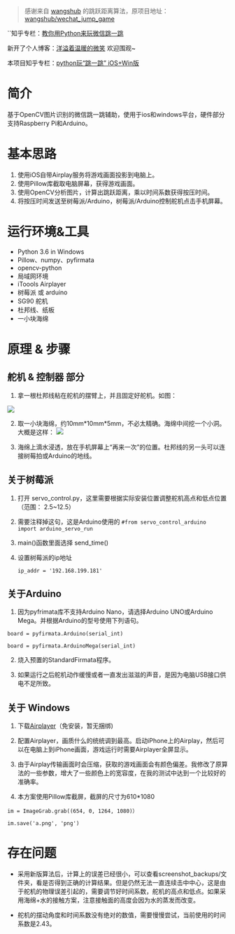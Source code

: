
> 感谢来自 [wangshub](https://github.com/wangshub "wangshub") 的跳跃距离算法，原项目地址：[wangshub/wechat_jump_game](https://github.com/wangshub/wechat_jump_game)
> 
``知乎专栏：[教你用Python来玩微信跳一跳](https://zhuanlan.zhihu.com/p/32452473)

新开了个人博客：[洋溢着温暖的微笑](https://www.yangyilts.com/) 欢迎围观~

本项目知乎专栏：[python玩“跳一跳” iOS+Win版](https://zhuanlan.zhihu.com/p/32526110)

# 简介 #

基于OpenCV图片识别的微信跳一跳辅助，使用于ios和windows平台，硬件部分支持Raspberry Pi和Arduino。

# 基本思路 #

1. 使用iOS自带Airplay服务将游戏画面投影到电脑上。
2. 使用Pillow库截取电脑屏幕，获得游戏画面。
3. 使用OpenCV分析图片，计算出跳跃距离，乘以时间系数获得按压时间。
4. 将按压时间发送至树莓派/Arduino，树莓派/Arduino控制舵机点击手机屏幕。


# 运行环境&工具 #


- Python 3.6 in Windows
- Pillow、numpy、pyfirmata
- opencv-python
- 局域网环境
- iToools Airplayer
- 树莓派 或 arduino
- SG90 舵机
- 杜邦线、纸板
- 一小块海绵


# 原理 & 步骤 #

## 舵机 & 控制器 部分 ##

1. 拿一根杜邦线粘在舵机的摆臂上，并且固定好舵机。如图：

![](https://github.com/yangyiLTS/wechat_jump_game_iOS/raw/master/data/servo.jpg)

2. 取一小块海绵，约10mm\*10mm\*5mm，不必太精确。海绵中间挖一个小洞。大概是这样：
![](https://github.com/yangyiLTS/wechat_jump_game_iOS/raw/master/data/sponge.png)

3. 海绵上滴水浸透，放在手机屏幕上“再来一次”的位置。杜邦线的另一头可以连接树莓拍或Arduino的地线。

## 关于树莓派 ##

1. 打开 servo_control.py，这里需要根据实际安装位置调整舵机高点和低点位置（范围： 2.5~12.5）

2. 需要注释掉这句，这是Arduino使用的
	`#from servo_control_arduino import arduino_servo_run`
 
3. main()函数里面选择 send_time()

4. 设置树莓派的ip地址

	`ip_addr = '192.168.199.181'`

## 关于Arduino ##

 1. 因为pyfrimata库不支持Arduino Nano，请选择Arduino UNO或Arduino Mega。并根据Arduino的型号使用下列语句。
```
board = pyfirmata.Arduino(serial_int)

board = pyfirmata.ArduinoMega(serial_int)
```

 2. 烧入预置的StandardFirmata程序。

 3. 如果运行之后舵机动作缓慢或者一直发出滋滋的声音，是因为电脑USB接口供电不足所致。

## 关于 Windows ##
 1. 下载[Airplayer](https://pro.itools.cn/airplayer "Airplayer")（免安装，暂无捆绑)

 2. 配置Airplayer，画质什么的统统调到最高。启动iPhone上的Airplay，然后可以在电脑上到iPhone画面，游戏运行时需要Airplayer全屏显示。

 3. 由于Airplay传输画面时会压缩，获取的游戏画面会有颜色偏差。我修改了原算法的一些参数，增大了一些颜色上的宽容度，在我的测试中达到一个比较好的准确率。

 4. 本方案使用Pillow库截屏，截屏的尺寸为610*1080
```
im = ImageGrab.grab((654, 0, 1264, 1080)） 

im.save('a.png', 'png')
```
 
# 存在问题 #

- 采用新版算法后，计算上的误差已经很小，可以查看screenshot_backups/文件夹，看是否得到正确的计算结果。但是仍然无法一直连续击中中心，这是由于舵机的物理误差引起的，需要调节好时间系数，舵机的高点和低点。如果采用海绵+水的接触方案，注意接触面的高度会因为水的蒸发而改变。

- 舵机的摆动角度和时间系数没有绝对的数值，需要慢慢尝试，当前使用的时间系数是2.43。